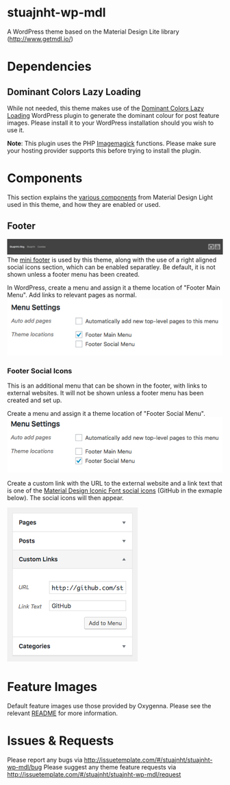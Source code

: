 # stuajnht-wp-mdl
A WordPress theme based on the Material Design Lite library (http://www.getmdl.io/)

# Dependencies
## Dominant Colors Lazy Loading
While not needed, this theme makes use of the [Dominant Colors Lazy Loading](https://wordpress.org/plugins/dominant-colors-lazy-loading/) WordPress plugin to generate the dominant colour for post feature images. Please install it to your WordPress installation should you wish to use it.

**Note**: This plugin uses the PHP [Imagemagick](http://php.net/manual/en/book.imagick.php) functions. Please make sure your hosting provider supports this before trying to install the plugin.

# Components
This section explains the [various components](https://getmdl.io/components/index.html) from Material Design Light used in this theme, and how they are enabled or used. 

## Footer
![Full footer example](/resources/readme/footer/footer-example--full.png?raw=true "Full footer example")
The [mini footer](https://getmdl.io/components/index.html#layout-section/footer) is used by this theme, along with the use of a right aligned social icons section, which can be enabled separatley. Be default, it is not shown unless a footer menu has been created.

In WordPress, create a menu and assign it a theme location of "Footer Main Menu". Add links to relevant pages as normal.
![Footer main menu theme location](/resources/readme/footer/footer-example--main-menu--theme-location.png?raw=true "Footer main menu theme location")

### Footer Social Icons
This is an additional menu that can be shown in the footer, with links to external websites. It will not be shown unless a footer menu has been created and set up.

Create a menu and assign it a theme location of "Footer Social Menu".
![Footer social menu theme location](/resources/readme/footer/footer-example--social-menu--theme-location.png?raw=true "Footer social menu theme location")

Create a custom link with the URL to the external website and a link text that is one of the [Material Design Iconic Font social icons](http://zavoloklom.github.io/material-design-iconic-font/icons.html#social) (GitHub in the exmaple below). The social icons will then appear.

![Footer social menu custom link](/resources/readme/footer/footer-example--social-menu--custom-link.png?raw=true "Footer social menu custom link")

# Feature Images
Default feature images use those provided by Oxygenna. Please see the relevant [README](/images/post-thumbnails/README.md) for more information.

# Issues & Requests
Please report any bugs via http://issuetemplate.com/#/stuajnht/stuajnht-wp-mdl/bug
Please suggest any theme feature requests via http://issuetemplate.com/#/stuajnht/stuajnht-wp-mdl/request